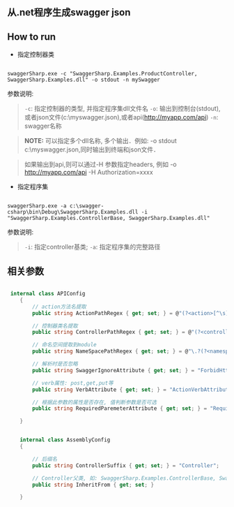 
从.net程序生成swagger json
------------------------

## How to run

- 指定控制器类


```

swaggerSharp.exe -c "SwaggerSharp.Examples.ProductController, SwaggerSharp.Examples.dll" -o stdout -n mySwagger

```

参数说明:

> `-c`: 指定控制器的类型, 并指定程序集dll文件名
> `-o`: 输出到控制台(stdout), 或者json文件(c:\myswagger.json),或者api(http://myapp.com/api)
> `-n`: swagger名称

> **NOTE:** 可以指定多个dll名称, 多个输出．例如: -o stdout c:\myswagger.json,同时输出到终端和json文件． 

> 如果输出到api,则可以通过-H 参数指定headers, 例如 -o http://myapp.com/api -H Authorization=xxxx


- 指定程序集

```

swaggerSharp.exe -a c:\swagger-csharp\bin\Debug\SwaggerSharp.Examples.dll -i "SwaggerSharp.Examples.ControllerBase, SwaggerSharp.Examples.dll"

```

参数说明:  

> `-i`: 指定controller基类; `-a`: 指定程序集的完整路径


## 相关参数

``` c#

 internal class APIConfig
    {
        // action方法名提取
        public string ActionPathRegex { get; set; } = @"(?<action>[^\s]+)$";

        // 控制器类名提取
        public string ControllerPathRegex { get; set; } = @"(?<controller>[^\s]+)Controller$";

        // 命名空间提取到module
        public string NameSpacePathRegex { get; set; } = @"\.?(?<namespace>[^\s\.]+)$";

        // 解析时是否忽略
        public string SwaggerIgnoreAttribute { get; set; } = "ForbidHttpAttribute";

        // verb属性: post,get,put等
        public string VerbAttribute { get; set; } = "ActionVerbAttribute.Verb";

        // 根据此参数的属性是否存在, 值判断参数是否可选
        public string RequiredParemeterAttribute { get; set; } = "RequiredAttribute";

    }


    internal class AssemblyConfig
    {

        // 后缀名
        public string ControllerSuffix { get; set; } = "Controller";

        // Controller父类, 如: SwaggerSharp.Examples.ControllerBase, SwaggerSharp.Examples.dll
        public string InheritFrom { get; set; }

    }

```
